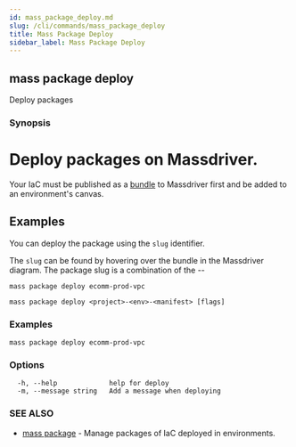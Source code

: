 ```yaml
---
id: mass_package_deploy.md
slug: /cli/commands/mass_package_deploy
title: Mass Package Deploy
sidebar_label: Mass Package Deploy
---
```

## mass package deploy

Deploy packages

### Synopsis

# Deploy packages on Massdriver.

Your IaC must be published as a [bundle](https://docs.massdriver.cloud/bundles) to Massdriver first and be added to an environment's canvas.

## Examples

You can deploy the package using the `slug` identifier.

The `slug` can be found by hovering over the bundle in the Massdriver diagram. The package slug is a combination of the <project-slug>-<env-slug>-<manifest-slug>

```shell
mass package deploy ecomm-prod-vpc
```


```
mass package deploy <project>-<env>-<manifest> [flags]
```

### Examples

```
mass package deploy ecomm-prod-vpc
```

### Options

```
  -h, --help             help for deploy
  -m, --message string   Add a message when deploying
```

### SEE ALSO

* [mass package](/cli/commands/mass_package)	 - Manage packages of IaC deployed in environments.
